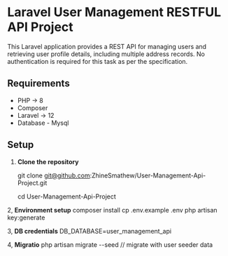 # Laravel User Management RESTFUL API Project

This Laravel application provides a REST API for managing users and retrieving user profile details, including multiple address records.  No authentication is required for this task as per the specification.

## Requirements

- PHP -> 8
- Composer
- Laravel -> 12
- Database - Mysql 

## Setup 

1. **Clone the repository**

   git clone git@github.com:ZhineSmathew/User-Management-Api-Project.git
   
   cd User-Management-Api-Project

2, **Environment setup**
    composer install
    cp .env.example .env
    php artisan key:generate


3, **DB credentials**
    DB_DATABASE=user_management_api

4, **Migratio**
    php artisan migrate --seed // migrate with user seeder data 

